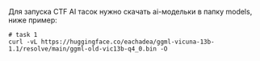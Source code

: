 Для запуска CTF AI тасок нужно скачать ai-модельки в папку models, ниже пример:

```
# task 1
curl -vL https://huggingface.co/eachadea/ggml-vicuna-13b-1.1/resolve/main/ggml-old-vic13b-q4_0.bin -O
```